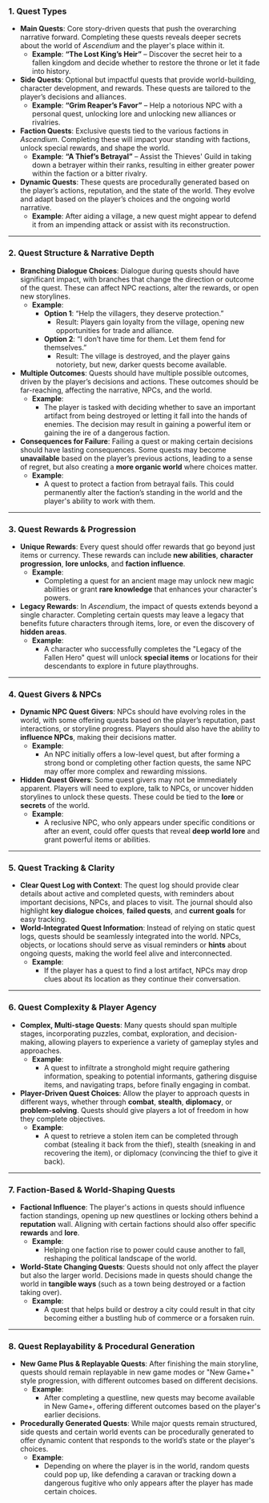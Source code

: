 ### **1. Quest Types**

- **Main Quests**:
  Core story-driven quests that push the overarching narrative forward. Completing these quests reveals deeper secrets about the world of _Ascendium_ and the player's place within it.
  - **Example**: **“The Lost King’s Heir”** – Discover the secret heir to a fallen kingdom and decide whether to restore the throne or let it fade into history.
- **Side Quests**:
  Optional but impactful quests that provide world-building, character development, and rewards. These quests are tailored to the player’s decisions and alliances.
  - **Example**: **“Grim Reaper’s Favor”** – Help a notorious NPC with a personal quest, unlocking lore and unlocking new alliances or rivalries.
- **Faction Quests**:
  Exclusive quests tied to the various factions in _Ascendium_. Completing these will impact your standing with factions, unlock special rewards, and shape the world.
  - **Example**: **“A Thief’s Betrayal”** – Assist the Thieves' Guild in taking down a betrayer within their ranks, resulting in either greater power within the faction or a bitter rivalry.
- **Dynamic Quests**:
  These quests are procedurally generated based on the player’s actions, reputation, and the state of the world. They evolve and adapt based on the player’s choices and the ongoing world narrative.
  - **Example**: After aiding a village, a new quest might appear to defend it from an impending attack or assist with its reconstruction.

---

### **2. Quest Structure & Narrative Depth**

- **Branching Dialogue Choices**:
  Dialogue during quests should have significant impact, with branches that change the direction or outcome of the quest. These can affect NPC reactions, alter the rewards, or open new storylines.
  - **Example**:
    - **Option 1**: “Help the villagers, they deserve protection.”
      - Result: Players gain loyalty from the village, opening new opportunities for trade and alliance.
    - **Option 2**: “I don’t have time for them. Let them fend for themselves.”
      - Result: The village is destroyed, and the player gains notoriety, but new, darker quests become available.
- **Multiple Outcomes**:
  Quests should have multiple possible outcomes, driven by the player’s decisions and actions. These outcomes should be far-reaching, affecting the narrative, NPCs, and the world.
  - **Example**:
    - The player is tasked with deciding whether to save an important artifact from being destroyed or letting it fall into the hands of enemies. The decision may result in gaining a powerful item or gaining the ire of a dangerous faction.
- **Consequences for Failure**:
  Failing a quest or making certain decisions should have lasting consequences. Some quests may become **unavailable** based on the player’s previous actions, leading to a sense of regret, but also creating a **more organic world** where choices matter.
  - **Example**:
    - A quest to protect a faction from betrayal fails. This could permanently alter the faction’s standing in the world and the player's ability to work with them.

---

### **3. Quest Rewards & Progression**

- **Unique Rewards**:
  Every quest should offer rewards that go beyond just items or currency. These rewards can include **new abilities**, **character progression**, **lore unlocks**, and **faction influence**.
  - **Example**:
    - Completing a quest for an ancient mage may unlock new magic abilities or grant **rare knowledge** that enhances your character's powers.
- **Legacy Rewards**:
  In _Ascendium_, the impact of quests extends beyond a single character. Completing certain quests may leave a legacy that benefits future characters through items, lore, or even the discovery of **hidden areas**.
  - **Example**:
    - A character who successfully completes the "Legacy of the Fallen Hero" quest will unlock **special items** or locations for their descendants to explore in future playthroughs.

---

### **4. Quest Givers & NPCs**

- **Dynamic NPC Quest Givers**:
  NPCs should have evolving roles in the world, with some offering quests based on the player’s reputation, past interactions, or storyline progress. Players should also have the ability to **influence NPCs**, making their decisions matter.
  - **Example**:
    - An NPC initially offers a low-level quest, but after forming a strong bond or completing other faction quests, the same NPC may offer more complex and rewarding missions.
- **Hidden Quest Givers**:
  Some quest givers may not be immediately apparent. Players will need to explore, talk to NPCs, or uncover hidden storylines to unlock these quests. These could be tied to the **lore** or **secrets** of the world.
  - **Example**:
    - A reclusive NPC, who only appears under specific conditions or after an event, could offer quests that reveal **deep world lore** and grant powerful items or abilities.

---

### **5. Quest Tracking & Clarity**

- **Clear Quest Log with Context**:
  The quest log should provide clear details about active and completed quests, with reminders about important decisions, NPCs, and places to visit. The journal should also highlight **key dialogue choices**, **failed quests**, and **current goals** for easy tracking.
- **World-Integrated Quest Information**:
  Instead of relying on static quest logs, quests should be seamlessly integrated into the world. NPCs, objects, or locations should serve as visual reminders or **hints** about ongoing quests, making the world feel alive and interconnected.
  - **Example**:
    - If the player has a quest to find a lost artifact, NPCs may drop clues about its location as they continue their conversation.

---

### **6. Quest Complexity & Player Agency**

- **Complex, Multi-stage Quests**:
  Many quests should span multiple stages, incorporating puzzles, combat, exploration, and decision-making, allowing players to experience a variety of gameplay styles and approaches.
  - **Example**:
    - A quest to infiltrate a stronghold might require gathering information, speaking to potential informants, gathering disguise items, and navigating traps, before finally engaging in combat.
- **Player-Driven Quest Choices**:
  Allow the player to approach quests in different ways, whether through **combat**, **stealth**, **diplomacy**, or **problem-solving**. Quests should give players a lot of freedom in how they complete objectives.
  - **Example**:
    - A quest to retrieve a stolen item can be completed through combat (stealing it back from the thief), stealth (sneaking in and recovering the item), or diplomacy (convincing the thief to give it back).

---

### **7. Faction-Based & World-Shaping Quests**

- **Factional Influence**:
  The player's actions in quests should influence faction standings, opening up new questlines or locking others behind a **reputation** wall. Aligning with certain factions should also offer specific **rewards** and **lore**.
  - **Example**:
    - Helping one faction rise to power could cause another to fall, reshaping the political landscape of the world.
- **World-State Changing Quests**:
  Quests should not only affect the player but also the larger world. Decisions made in quests should change the world in **tangible ways** (such as a town being destroyed or a faction taking over).
  - **Example**:
    - A quest that helps build or destroy a city could result in that city becoming either a bustling hub of commerce or a forsaken ruin.

---

### **8. Quest Replayability & Procedural Generation**

- **New Game Plus & Replayable Quests**:
  After finishing the main storyline, quests should remain replayable in new game modes or "New Game+" style progression, with different outcomes based on different decisions.
  - **Example**:
    - After completing a questline, new quests may become available in New Game+, offering different outcomes based on the player's earlier decisions.
- **Procedurally Generated Quests**:
  While major quests remain structured, side quests and certain world events can be procedurally generated to offer dynamic content that responds to the world’s state or the player's choices.
  - **Example**:
    - Depending on where the player is in the world, random quests could pop up, like defending a caravan or tracking down a dangerous fugitive who only appears after the player has made certain choices.